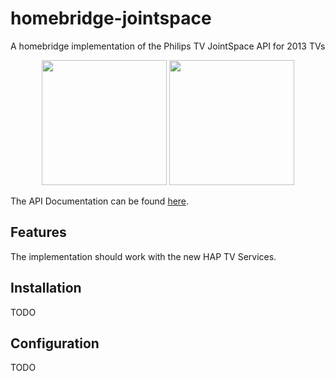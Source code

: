 # homebridge-jointspace
A homebridge implementation of the Philips TV JointSpace API for 2013 TVs

<p align="center">
	<img src="https://cl.ly/99e68ac49cef/Logo2x.png" height="200">
	<img src="http://jointspace.sourceforge.net/pagedata/jointspacelogo.png" height="200">
</p>

The API Documentation can be found [here](http://jointspace.sourceforge.net/projectdata/documentation/jasonApi/1/doc/API.html "JointSpace API Documentation").

## Features
The implementation should work with the new HAP TV Services.

## Installation
TODO

## Configuration
TODO
